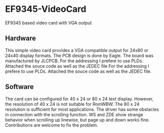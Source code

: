 # EF9345-VideoCard
EF9345 based video card with VGA output
## Hardware
This simple video card provides a VGA compatible output for 24x80 or 24x40 display formats. The PCB design is done by Eagle. The board was manufactured by JLCPCB. For the addressing I prefere to use PLDs. Attached the souce code as well as the JEDEC file For the addressing I prefere to use PLDs. Attached the souce code as well as the JEDEC file.
## Software
The card can be configured for 40 x 24 or 80 x 24 text display. However, the resolution of 40 x 24 is not suitable for RomWBW. The 80 x 24 resolution is sufficient for most applications. The driver has some obstacles in connection with the scrolling function. WS and ZDE show strange behavior when scrolling up linewise, but page up and down works fine. Contributions are welcome to fix the problem.
